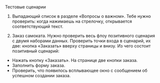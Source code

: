 Тестовые сценарии

1. Выпадающий список в разделе «Вопросы о важном». Тебе нужно проверить: когда нажимаешь на стрелочку, открывается соответствующий текст.

2. Заказ самоката. Нужно проверить весь флоу позитивного сценария с двумя наборами данных. Проверить точки входа в сценарий, их две: кнопка «Заказать» вверху страницы и внизу.
Из чего состоит позитивный сценарий:

* Нажать кнопку «Заказать». На странице две кнопки заказа.
* Заполнить форму заказа.
* Проверить, что появилось всплывающее окно с сообщением об успешном создании заказа.

